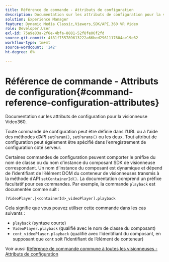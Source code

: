 ```yaml
---
title: Référence de commande - Attributs de configuration
description: Documentation sur les attributs de configuration pour la visionneuse Video360.
solution: Experience Manager
feature: Dynamic Media Classic,Viewers,SDK/API,360 VR Video
role: Developer,User
exl-id: 75a9e83a-2f6e-4bfa-8881-52f8fe06f2fd
source-git-commit: 4f81f755789613222a66bed2961117604ae19e62
workflow-type: tm+mt
source-wordcount: '142'
ht-degree: 0%

---
```


# Référence de commande - Attributs de configuration{#command-reference-configuration-attributes}

Documentation sur les attributs de configuration pour la visionneuse Video360.

Toute commande de configuration peut être définie dans l’URL ou à l’aide des méthodes d’API `setParam()`, `setParams()` ou les deux. Tout attribut de configuration peut également être spécifié dans l’enregistrement de configuration côté serveur.

Certaines commandes de configuration peuvent comporter le préfixe du nom de classe ou du nom d’instance du composant SDK de visionneuse correspondant. Un nom d’instance du composant est dynamique et dépend de l’identifiant de l’élément DOM du conteneur de visionneuses transmis à la méthode d’API `setContainerId()`. La documentation comprend un préfixe facultatif pour ces commandes. Par exemple, la commande `playback` est documentée comme suit :

`[VideoPlayer.|<containerId>_videoPlayer].playback`

Cela signifie que vous pouvez utiliser cette commande dans les cas suivants :

* `playback` (syntaxe courte)
* `VideoPlayer.playback` (qualifié avec le nom de classe du composant)
* `cont_videoPlayer.playback` (qualifié avec l’identifiant du composant, en supposant que `cont` soit l’identifiant de l’élément de conteneur)

Voir aussi [Référence de commande commune à toutes les visionneuses - Attributs de configuration](../../../r-html5-viewer-20-cmdref-configattrib/r-html5-viewer-20-cmdref-configattrib.md#concept-850e0f2c49b949deb7cfbfd330d329bd)
